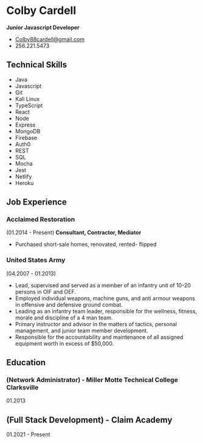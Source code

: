 # Colby Cardell

**Junior Javascript Developer**

- Colby88cardell@gmail.com
- 256.221.5473

## **Technical Skills**

- Java
- Javascript
- Git
- Kali Linux
- TypeScript
- React
- Node
- Express
- MongoDB
- Firebase
- Auth0
- REST
- SQL
- Mocha
- Jest
- Netlify
- Heroku

## **Job Experience**

### Acclaimed Restoration

(01.2014 - Present)
**Consultant, Contractor, Mediator**

- Purchased short-sale homes, renovated, rented- flipped

### United States Army

(04.2007 - 01.2013)

- Lead, supervised and served as a member of an infantry unit of 10-20 persons in OIF and OEF.
- Employed individual weapons, machine guns, and anti armour weapons in offensive and defensive ground combat.
- Leading as an infantry team leader, responsible for the wellness, fitness, morale and discipline of a 4 man team.
- Primary instructor and advisor in the matters of tactics, personal management, and junior team member development.
- Responsible for the accountability and maintenance of all assigned equipment worth in excess of $50,000.

## **Education**

### (Network Administrator) - Miller Motte Technical College Clarksville

01.2013

## (Full Stack Development) - Claim Academy

01.2021 - Present
